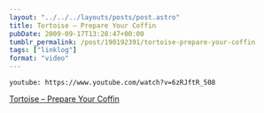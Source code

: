 ```yaml
---
layout: "../../../layouts/posts/post.astro"
title: Tortoise – Prepare Your Coffin
pubDate: 2009-09-17T13:28:47+00:00
tumblr_permalink: /post/190192391/tortoise-prepare-your-coffin
tags: ["linklog"]
format: "video"
---
```


`youtube: https://www.youtube.com/watch?v=6zRJftR_508`

[Tortoise &#8211; Prepare Your Coffin][1]

[1]: https://www.youtube.com/watch?v=6zRJftR_508
